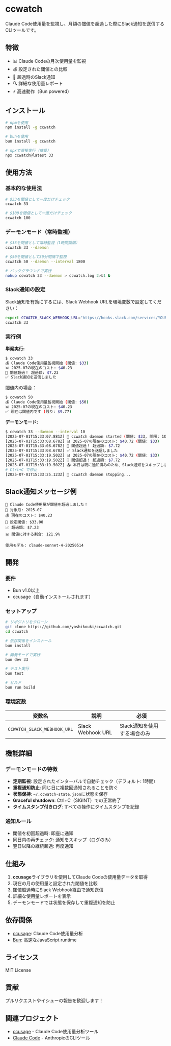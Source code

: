 # ccwatch

Claude Code使用量を監視し、月額の閾値を超過した際にSlack通知を送信するCLIツールです。

## 特徴

- 📊 Claude Codeの月次使用量を監視
- 💰 設定された閾値との比較
- 🚨 超過時のSlack通知
- 🔍 詳細な使用量レポート
- ⚡ 高速動作（Bun powered）

## インストール

```bash
# npmを使用
npm install -g ccwatch

# bunを使用  
bun install -g ccwatch

# npxで直接実行（推奨）
npx ccwatch@latest 33
```

## 使用方法

### 基本的な使用法

```bash
# $33を閾値として一度だけチェック
ccwatch 33

# $100を閾値として一度だけチェック
ccwatch 100
```

### デーモンモード（常時監視）

```bash
# $33を閾値として常時監視（1時間間隔）
ccwatch 33 --daemon

# $50を閾値として30分間隔で監視
ccwatch 50 --daemon --interval 1800

# バックグラウンドで実行
nohup ccwatch 33 --daemon > ccwatch.log 2>&1 &
```

### Slack通知の設定

Slack通知を有効にするには、Slack Webhook URLを環境変数で設定してください：

```bash
export CCWATCH_SLACK_WEBHOOK_URL="https://hooks.slack.com/services/YOUR/WEBHOOK/URL"
ccwatch 33
```

### 実行例

**単発実行:**
```bash
$ ccwatch 33
💰 Claude Code使用量監視開始 (閾値: $33)
📊 2025-07の現在のコスト: $40.23
🚨 閾値超過！ 超過額: $7.23
✅ Slack通知を送信しました
```

閾値内の場合：
```bash
$ ccwatch 50
💰 Claude Code使用量監視開始 (閾値: $50)
📊 2025-07の現在のコスト: $40.23
✅ 現在は閾値内です (残り: $9.77)
```

**デーモンモード:**
```bash
$ ccwatch 33 --daemon --interval 10
[2025-07-01T15:33:07.881Z] 🤖 ccwatch daemon started (閾値: $33, 間隔: 10秒)
[2025-07-01T15:33:08.678Z] 📊 2025-07の現在のコスト: $40.72 (閾値: $33)
[2025-07-01T15:33:08.678Z] 🚨 閾値超過！ 超過額: $7.72
[2025-07-01T15:33:08.678Z] ✅ Slack通知を送信しました
[2025-07-01T15:33:19.502Z] 📊 2025-07の現在のコスト: $40.72 (閾値: $33)
[2025-07-01T15:33:19.502Z] 🚨 閾値超過！ 超過額: $7.72
[2025-07-01T15:33:19.502Z] 📤 本日は既に通知済みのため、Slack通知をスキップします
# Ctrl+C で停止
[2025-07-01T15:33:25.123Z] 🛑 ccwatch daemon stopping...
```

## Slack通知メッセージ例

```
🚨 Claude Code使用量が閾値を超過しました！
📅 対象月: 2025-07
💰 現在のコスト: $40.23
🎯 設定閾値: $33.00
📈 超過額: $7.23
📊 閾値に対する割合: 121.9%

使用モデル: claude-sonnet-4-20250514
```

## 開発

### 要件

- Bun v1.0以上
- ccusage（自動インストールされます）

### セットアップ

```bash
# リポジトリをクローン
git clone https://github.com/yoshikouki/ccwatch.git
cd ccwatch

# 依存関係をインストール
bun install

# 開発モードで実行
bun dev 33

# テスト実行
bun test

# ビルド
bun run build
```

### 環境変数

| 変数名 | 説明 | 必須 |
|---------|------|------|
| `CCWATCH_SLACK_WEBHOOK_URL` | Slack Webhook URL | Slack通知を使用する場合のみ |

## 機能詳細

### デーモンモードの特徴

- **定期監視**: 設定されたインターバルで自動チェック（デフォルト: 1時間）
- **重複通知防止**: 同じ日に複数回通知されることを防ぐ
- **状態保持**: `~/.ccwatch-state.json`に状態を保存
- **Graceful shutdown**: Ctrl+C（SIGINT）での正常終了
- **タイムスタンプ付きログ**: すべての操作にタイムスタンプを記録

### 通知ルール

- 閾値を初回超過時: 即座に通知
- 同日内の再チェック: 通知をスキップ（ログのみ）
- 翌日以降の継続超過: 再度通知

## 仕組み

1. **ccusage**ライブラリを使用してClaude Codeの使用量データを取得
2. 現在の月の使用量と設定された閾値を比較
3. 閾値超過時にSlack Webhook経由で通知送信
4. 詳細な使用量レポートを表示
5. デーモンモードでは状態を保存して重複通知を防止

## 依存関係

- [ccusage](https://github.com/ryoppippi/ccusage): Claude Code使用量分析
- [Bun](https://bun.sh/): 高速なJavaScript runtime

## ライセンス

MIT License

## 貢献

プルリクエストやイシューの報告を歓迎します！

## 関連プロジェクト

- [ccusage](https://github.com/ryoppippi/ccusage) - Claude Code使用量分析ツール
- [Claude Code](https://claude.ai/code) - AnthropicのCLIツール
